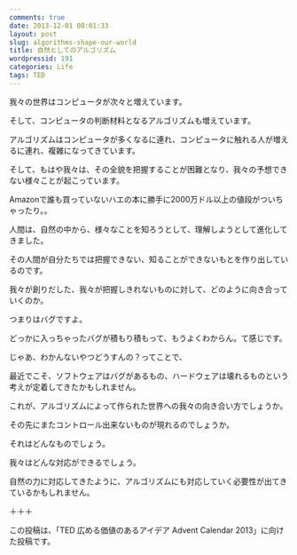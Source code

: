```yaml
---
comments: true
date: 2013-12-01 00:01:33
layout: post
slug: algorithms-shape-our-world
title: 自然としてのアルゴリズム
wordpressid: 191
categories: Life
tags: TED
---
```


我々の世界はコンピュータが次々と増えています。

そして、コンピュータの判断材料となるアルゴリズムも増えています。

アルゴリズムはコンピュータが多くなるに連れ、コンピュータに触れる人が増えるに連れ、複雑になってきています。

そして、もはや我々は、その全貌を把握することが困難となり、我々の予想できない様々ことが起こっています。

Amazonで誰も買っていないハエの本に勝手に2000万ドル以上の値段がついちゃったり。。


<!-- more -->



人間は、自然の中から、様々なことを知ろうとして、理解しようとして進化してきました。

その人間が自分たちでは把握できない、知ることができないもとを作り出しているのです。

我々が創りだした、我々が把握しきれないものに対して、どのように向き合っていくのか。




つまりはバグですよ。

どっかに入っちゃったバグが積もり積もって、もうよくわからん。て感じです。

じゃあ、わかんないやつどうすんの？ってことで、

最近でこそ、ソフトウェアはバグがあるもの、ハードウェアは壊れるものという考えが定着してきたかもしれません。

これが、アルゴリズムによって作られた世界への我々の向き合い方でしょうか。


その先にまたコントロール出来ないものが現れるのでしょうか。

それはどんなものでしょう。

我々はどんな対応ができるでしょう。

自然の力に対応してきたように、アルゴリズムにも対応していく必要性が出てきているかもしれません。

＋＋＋

この投稿は、「TED 広める価値のあるアイデア Advent Calendar 2013」に向けた投稿です。
